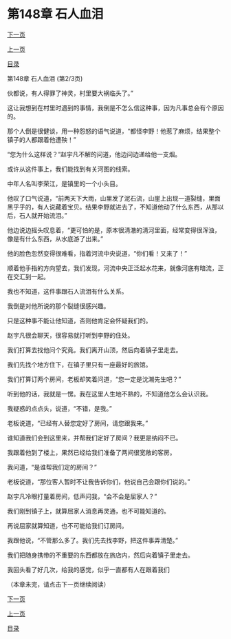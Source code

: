 <h1>第148章    石人血泪</h1>
            <div><p><a href="./0443_%E7%AC%AC148%E7%AB%A0_%E7%9F%B3%E4%BA%BA%E8%A1%80%E6%B3%AA.md">下一页</a></p><p><a href="./0441_%E7%AC%AC148%E7%AB%A0_%E7%9F%B3%E4%BA%BA%E8%A1%80%E6%B3%AA.md">上一页</a></p><p><a href="../">目录</a></p></div>
            <div><p>第148章    石人血泪 (第2/3页)</p><p>伙都说，有人得罪了神灵，村里要大祸临头了。”</p><p>这让我想到在村里时遇到的事情，我倒是不怎么信这种事，因为凡事总会有个原因的。</p><p>那个人倒是很健谈，用一种怨怒的语气说道，“都怪李野！他惹了麻烦，结果整个镇子的人都跟着他遭殃！”</p><p>“您为什么这样说？”赵宇凡不解的问道，他边问边递给他一支烟。</p><p>或许从这件事上，我们能找到有关河图的线索。</p><p>中年人名叫李荣江，是镇里的一个小头目。</p><p>他叹了口气说道，“前两天下大雨，山里发了泥石流，山崖上出现一道裂缝，里面黑乎乎的，有人说藏着宝贝。结果李野就进去了，不知道他动了什么东西，从那以后，石人就开始流泪。”</p><p>他边说边摇头叹息着，“更可怕的是，原本很清澈的清河里面，经常变得很浑浊，像是有什么东西，从水底游了出来。”</p><p>他的脸色忽然变得很难看，指着河流中央说道，“你们看！又来了！”</p><p>顺着他手指的方向望去，我们发现，河流中央正泛起水花来，就像河底有暗流，正在交汇到一起。</p><p>我也不知道，这件事跟石人流泪有什么关系。</p><p>我倒是对他所说的那个裂缝很感兴趣。</p><p>只是这种事不能让他知道，否则他肯定会怀疑我们的。</p><p>赵宇凡很会聊天，很容易就打听到李野的住处。</p><p>我们打算去找他问个究竟。我们离开山顶，然后向着镇子里走去。</p><p>我们先找个地方住下，在镇子里只有一座最好的旅馆。</p><p>我们打算订两个房间，老板却笑着问道，“您一定是沈潮先生吧？”</p><p>听到他的话，我就是一愣。我在这里人生地不熟的，不知道他怎么会认识我。</p><p>我疑惑的点点头，说道，“不错，是我。”</p><p>老板说道，“已经有人替您定好了房间，请您跟我来。”</p><p>谁知道我们会到这里来，并帮我们定好了房间？我更是纳闷不已。</p><p>我跟着他到了楼上，果然已经给我们准备了两间很宽敞的客房。</p><p>我问道，“是谁帮我们定的房间？”</p><p>老板说道，“那位客人暂时不让我告诉你们，他说自己会跟你们说的。”</p><p>赵宇凡冷眼打量着房间，低声问我，“会不会是屈家人？”</p><p>我们刚到镇子上，就算屈家人消息再灵通，也不可能知道的。</p><p>再说屈家就算知道，也不可能给我们订房间。</p><p>我跟他说，“不管那么多了。我们先去找李野，把这件事弄清楚。”</p><p>我们把随身携带的不重要的东西都放在旅店内，然后向着镇子里走去。</p><p>我回头看了好几次，给我的感觉，似乎一直都有人在跟着我们</p><p>（本章未完，请点击下一页继续阅读）</p></div>
            <div><p><a href="./0443_%E7%AC%AC148%E7%AB%A0_%E7%9F%B3%E4%BA%BA%E8%A1%80%E6%B3%AA.md">下一页</a></p><p><a href="./0441_%E7%AC%AC148%E7%AB%A0_%E7%9F%B3%E4%BA%BA%E8%A1%80%E6%B3%AA.md">上一页</a></p><p><a href="../">目录</a></p></div>
